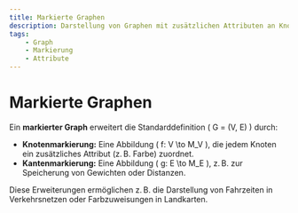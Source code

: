 ```yaml
---
title: Markierte Graphen
description: Darstellung von Graphen mit zusätzlichen Attributen an Knoten und Kanten zur Erweiterung der Informationsdichte.
tags:
    - Graph
    - Markierung
    - Attribute
---
```


# Markierte Graphen

Ein **markierter Graph** erweitert die Standarddefinition \( G = (V, E) \) durch:

- **Knotenmarkierung:** Eine Abbildung \( f: V \to M_V \), die jedem Knoten ein zusätzliches Attribut (z. B. Farbe) zuordnet.
- **Kantenmarkierung:** Eine Abbildung \( g: E \to M_E \), z. B. zur Speicherung von Gewichten oder Distanzen.

Diese Erweiterungen ermöglichen z. B. die Darstellung von Fahrzeiten in Verkehrsnetzen oder Farbzuweisungen in Landkarten.
